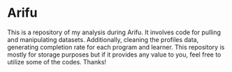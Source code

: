 # Arifu
This is a repository of my analysis during Arifu. It involves code for pulling and manipulating datasets. Additionally, cleaning the profiles data, generating completion rate for each program and learner. This repository is mostly for storage purposes but if it provides any value to you, feel free to utilize some of the codes. Thanks!
